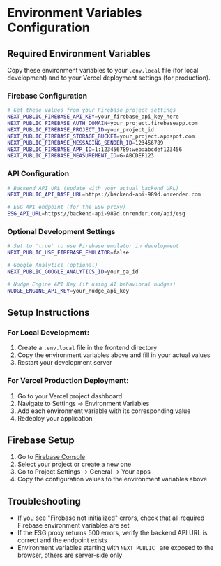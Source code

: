 # Environment Variables Configuration

## Required Environment Variables

Copy these environment variables to your `.env.local` file (for local development) and to your Vercel deployment settings (for production).

### Firebase Configuration

```bash
# Get these values from your Firebase project settings
NEXT_PUBLIC_FIREBASE_API_KEY=your_firebase_api_key_here
NEXT_PUBLIC_FIREBASE_AUTH_DOMAIN=your_project.firebaseapp.com
NEXT_PUBLIC_FIREBASE_PROJECT_ID=your_project_id
NEXT_PUBLIC_FIREBASE_STORAGE_BUCKET=your_project.appspot.com
NEXT_PUBLIC_FIREBASE_MESSAGING_SENDER_ID=123456789
NEXT_PUBLIC_FIREBASE_APP_ID=1:123456789:web:abcdef123456
NEXT_PUBLIC_FIREBASE_MEASUREMENT_ID=G-ABCDEF123
```

### API Configuration

```bash
# Backend API URL (update with your actual backend URL)
NEXT_PUBLIC_API_BASE_URL=https://backend-api-989d.onrender.com

# ESG API endpoint (for the ESG proxy)
ESG_API_URL=https://backend-api-989d.onrender.com/api/esg
```

### Optional Development Settings

```bash
# Set to 'true' to use Firebase emulator in development
NEXT_PUBLIC_USE_FIREBASE_EMULATOR=false

# Google Analytics (optional)
NEXT_PUBLIC_GOOGLE_ANALYTICS_ID=your_ga_id

# Nudge Engine API Key (if using AI behavioral nudges)
NUDGE_ENGINE_API_KEY=your_nudge_api_key
```

## Setup Instructions

### For Local Development:

1. Create a `.env.local` file in the frontend directory
2. Copy the environment variables above and fill in your actual values
3. Restart your development server

### For Vercel Production Deployment:

1. Go to your Vercel project dashboard
2. Navigate to Settings → Environment Variables
3. Add each environment variable with its corresponding value
4. Redeploy your application

## Firebase Setup

1. Go to [Firebase Console](https://console.firebase.google.com/)
2. Select your project or create a new one
3. Go to Project Settings → General → Your apps
4. Copy the configuration values to the environment variables above

## Troubleshooting

- If you see "Firebase not initialized" errors, check that all required Firebase environment variables are set
- If the ESG proxy returns 500 errors, verify the backend API URL is correct and the endpoint exists
- Environment variables starting with `NEXT_PUBLIC_` are exposed to the browser, others are server-side only

